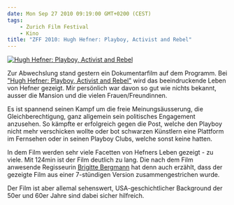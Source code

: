 ```yaml
---
date: Mon Sep 27 2010 09:19:00 GMT+0200 (CEST)
tags:
    - Zurich Film Festival
    - Kino
title: "ZFF 2010: Hugh Hefner: Playboy, Activist and Rebel"
---
```



[![Hugh Hefner: Playboy, Activist and Rebel](http://media.tumblr.com/tumblr_l9cpkuT9ia1qa2z4q.jpg)](http://www.zurichfilmfestival.org/de/programm-2010/filme/726/hugh-hefner-playboy-activist-and-rebel/)

Zur Abwechslung stand gestern ein Dokumentarfilm auf dem Programm. Bei
["Hugh Hefner: Playboy, Activist and
Rebel"](http://www.zurichfilmfestival.org/de/programm-2010/filme/726/hugh-hefner-playboy-activist-and-rebel/)
wird das beeindruckende Leben von Hefner gezeigt. Mir persönlich war
davon so gut wie nichts bekannt, ausser die Mansion und die vielen
Frauen/Freundinnen.

Es ist spannend seinen Kampf um die freie Meinungsäusserung, die
Gleichberechtigung, ganz allgemein sein politisches Engagement
anzusehen. So kämpfte er erfolgreich gegen die Post, welche den Playboy
nicht mehr verschicken wollte oder bot schwarzen Künstlern eine
Plattform im Fernsehen oder in seinen Playboy Clubs, welche sonst keine
hatten.

In dem Film werden sehr viele Facetten von Hefners Leben gezeigt - zu
viele. Mit 124min ist der Film deutlich zu lang. Die nach dem Film
anwesende Regisseurin [Brigitte
Bergmann](http://www.imdb.com/name/nm0075731/) hat denn auch erzählt,
dass der gezeigte Film aus einer 7-stündigen Version zusammengestrichen
wurde.

Der Film ist aber allemal sehenswert, USA-geschichtlicher Background der
50er und 60er Jahre sind dabei sicher hilfreich.

